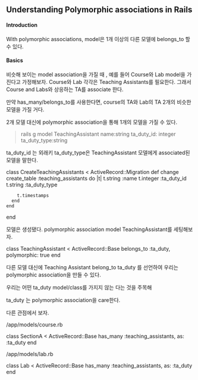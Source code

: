 ## Understanding Polymorphic associations in Rails

#### Introduction
With polymorphic associations, model은 1개 이상의 다른 모델에 belongs_to 할 수 있다.

#### Basics

비슷해 보이는 model association을 가질 때 ,
예를 들어 Course와 Lab model을 가진다고 가정해보자.
Course와 Lab 각각은 Teaching Assistants를 필요한다.
그래서 Course and Labs와 상응하는 TA를 associate 한다.

만약 has_many/belongs_to를 사용한다면,
course의 TA와 Lab의 TA 2개의 비슷한 모델을 가질 거다.

2개 모델 대신에 polymorphic association을 통해  1개의 모델을 가질 수 있다.


> rails g model TeachingAssistant name:string ta_duty_id: integer ta_duty_type:string

ta_duty_id 는 외래키
ta_duty_type은 TeachingAssistant 모델에게 associated된 모델을 말한다.


  class CreateTeachingAssistants < ActiveRecord::Migration
    def change
      create_table :teaching_assistants do |t|
        t.string :name
        t.integer :ta_duty_id
        t.string :ta_duty_type

        t.timestamps
      end
    end
  end


모델은 생성됐다. polymorphic association model TeachingAssistant를 세팅해보자.

class TeachingAssistant < ActiveRecord::Base
  belongs_to :ta_duty, polymorphic: true
end

다른 모델 대신에 Teaching Assistant belong_to ta_duty 를 선언하여 우리는 polymorphic association을 만들 수 있다.

우리는 어떤 ta_duty model/class를 가지지 않는 다는 것을 주목해

ta_duty 는 polymorphic association을 care한다.


다른 관점에서 보자.

/app/models/course.rb

class SectionA < ActiveRecord::Base
  has_many :teaching_assistants, as: :ta_duty
end

/app/models/lab.rb

class Lab < ActiveRecord::Base
  has_many :teaching_assistants, as: :ta_duty
end
